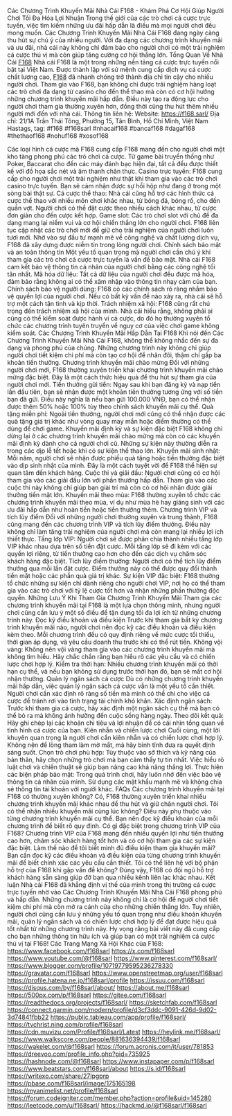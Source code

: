 Các Chương Trình Khuyến Mãi Nhà Cái F168 - Khám Phá Cơ Hội Giúp Người Chơi Tối Đa Hóa Lợi Nhuận
Trong thế giới của các trò chơi cá cược trực tuyến, việc tìm kiếm những ưu đãi hấp dẫn là điều mà mọi người chơi đều mong muốn. Các Chương Trình Khuyến Mãi Nhà Cái F168 đang ngày càng thu hút sự chú ý của nhiều người. Với đa dạng các chương trình khuyến mãi và ưu đãi, nhà cái này không chỉ đảm bảo cho người chơi có một trải nghiệm cá cược thú vị mà còn giúp tăng cường cơ hội thắng lớn.
Tổng Quan Về Nhà Cái [F168](https://f168.sarl/)
Nhà cái F168 là một trong những nền tảng cá cược trực tuyến nổi bật tại Việt Nam. Được thành lập với sứ mệnh cung cấp dịch vụ cá cược chất lượng cao, [F168](https://f168.sarl/) đã nhanh chóng trở thành địa chỉ tin cậy cho nhiều người chơi.
Tham gia vào F168, bạn không chỉ được trải nghiệm hàng loạt các trò chơi đa dạng từ casino cho đến thể thao mà còn có cơ hội hưởng những chương trình khuyến mãi hấp dẫn. Điều này tạo ra động lực cho người chơi tham gia thường xuyên hơn, đồng thời cũng thu hút thêm nhiều người mới đến với nhà cái.
Thông tin liên hệ:
Website: https://f168.sarl/
Địa chỉ: 21/1A Trần Thái Tông, Phường 15, Tân Bình, Hồ Chí Minh, Việt Nam
Hastags, tag: #f168 #f168sarl #nhacaif168 #bancaf168 #dagaf168 #thethaof168 #nohuf168 #xosof168 


Các loại hình cá cược mà F168 cung cấp
F168 mang đến cho người chơi một kho tàng phong phú các trò chơi cá cược. Từ game bài truyền thống như Poker, Baccarat cho đến các máy đánh bạc hiện đại, tất cả đều được thiết kế với đồ họa sắc nét và âm thanh chân thực.
Casino trực tuyến: F168 cung cấp cho người chơi một trải nghiệm như thật khi tham gia vào các trò chơi casino trực tuyến. Bạn sẽ cảm nhận được sự hồi hộp như đang ở trong một sòng bài thật sự.
Cá cược thể thao: Nhà cái cũng hỗ trợ các hình thức cá cược thể thao với nhiều môn chơi khác nhau, từ bóng đá, bóng rổ, cho đến quần vợt. Người chơi có thể đặt cược theo nhiều cách khác nhau, từ cược đơn giản cho đến cược kết hợp.
Game slot: Các trò chơi slot với chủ đề đa dạng mang lại niềm vui và cơ hội chiến thắng lớn cho người chơi. F168 liên tục cập nhật các trò chơi mới để giữ cho trải nghiệm của người chơi luôn tươi mới.
Nhờ vào sự đầu tư mạnh mẽ về công nghệ và chất lượng dịch vụ, F168 đã xây dựng được niềm tin trong lòng người chơi.
Chính sách bảo mật và an toàn thông tin
Một yếu tố quan trọng mà người chơi cần chú ý khi tham gia các trò chơi cá cược trực tuyến là vấn đề bảo mật. Nhà cái F168 cam kết bảo vệ thông tin cá nhân của người chơi bằng các công nghệ tối tân nhất.
Mã hóa dữ liệu: Tất cả dữ liệu của người chơi đều được mã hóa, đảm bảo rằng không ai có thể xâm nhập vào thông tin nhạy cảm của bạn.
Chính sách bảo vệ người dùng: F168 có các chính sách rõ ràng nhằm bảo vệ quyền lợi của người chơi. Nếu có bất kỳ vấn đề nào xảy ra, nhà cái sẽ hỗ trợ một cách tận tình và kịp thời.
Trách nhiệm xã hội: F168 cũng rất chú trọng đến trách nhiệm xã hội của mình. Nhà cái hiểu rằng, không phải ai cũng có thể kiểm soát được hành vi cá cược, do đó họ thường xuyên tổ chức các chương trình tuyên truyền về nguy cơ của việc chơi game không kiểm soát.
Các Chương Trình Khuyến Mãi Hấp Dẫn Tại F168
Khi nói đến Các Chương Trình Khuyến Mãi Nhà Cái F168, không thể không nhắc đến sự đa dạng và phong phú của chúng. Những chương trình này không chỉ giúp người chơi tiết kiệm chi phí mà còn tạo cơ hội để nhân đôi, thậm chí gấp ba khoản tiền thưởng.
Chương trình khuyến mãi chào mừng
Đối với những người chơi mới, F168 thường xuyên triển khai chương trình khuyến mãi chào mừng đặc biệt. Đây là một cách thức hiệu quả để thu hút sự tham gia của người chơi mới.
Tiền thưởng gửi tiền: Ngay sau khi bạn đăng ký và nạp tiền lần đầu tiên, bạn sẽ nhận được một khoản tiền thưởng tương ứng với số tiền bạn đã gửi. Điều này nghĩa là nếu bạn gửi 100.000 VNĐ, bạn có thể nhận được thêm 50% hoặc 100% tùy theo chính sách khuyến mãi cụ thể.
Quà tặng miễn phí: Ngoài tiền thưởng, người chơi mới cũng có thể nhận được các quà tặng giá trị khác như vòng quay may mắn hoặc điểm thưởng có thể dùng để chơi game.
Khuyến mãi định kỳ và sự kiện đặc biệt
F168 không chỉ dừng lại ở các chương trình khuyến mãi chào mừng mà còn có các khuyến mãi định kỳ dành cho cả người chơi cũ. Những sự kiện này thường diễn ra trong các dịp lễ tết hoặc khi có sự kiện thể thao lớn.
Khuyến mãi sinh nhật: Mỗi năm, người chơi sẽ nhận được phiếu quà tặng hoặc tiền thưởng đặc biệt vào dịp sinh nhật của mình. Đây là một cách tuyệt vời để F168 thể hiện sự quan tâm đến khách hàng.
Cuộc thi và giải đấu: Người chơi cũng có cơ hội tham gia vào các giải đấu lớn với phần thưởng hấp dẫn. Tham gia vào các cuộc thi này không chỉ giúp bạn giải trí mà còn có cơ hội nhận được giải thưởng tiền mặt lớn.
Khuyến mãi theo mùa: F168 thường xuyên tổ chức các chương trình khuyến mãi theo mùa, ví dụ như mùa hè hay giáng sinh với các ưu đãi hấp dẫn như hoàn tiền hoặc tiền thưởng thêm.
Chương trình VIP và tích lũy điểm
Đối với những người chơi thường xuyên và trung thành, F168 cũng mang đến các chương trình VIP và tích lũy điểm thưởng. Điều này không chỉ làm tăng trải nghiệm của người chơi mà còn mang lại nhiều lợi ích thiết thực.
Tầng lớp VIP: Người chơi sẽ được phân chia thành nhiều tầng lớp VIP khác nhau dựa trên số tiền đặt cược. Mỗi tầng lớp sẽ đi kèm với các quyền lợi riêng, từ tiền thưởng cao hơn cho đến các dịch vụ chăm sóc khách hàng đặc biệt.
Tích lũy điểm thưởng: Người chơi có thể tích lũy điểm thưởng qua mỗi lần đặt cược. Điểm thưởng này có thể được quy đổi thành tiền mặt hoặc các phần quà giá trị khác.
Sự kiện VIP đặc biệt: F168 thường tổ chức những sự kiện chỉ dành riêng cho người chơi VIP, nơi họ có thể tham gia vào các trò chơi với tỷ lệ cược tốt hơn và nhận những phần thưởng độc quyền.
Những Lưu Ý Khi Tham Gia Chương Trình Khuyến Mãi
Tham gia các chương trình khuyến mãi tại F168 là một lựa chọn thông minh, nhưng người chơi cũng cần lưu ý một số điều để tận dụng tối đa lợi ích từ những chương trình này.
Đọc kỹ điều khoản và điều kiện
Trước khi tham gia bất kỳ chương trình khuyến mãi nào, người chơi nên đọc kỹ các điều khoản và điều kiện kèm theo. Mỗi chương trình đều có quy định riêng về mức cược tối thiểu, thời gian áp dụng, và yêu cầu doanh thu trước khi có thể rút tiền.
Không vội vàng: Không nên vội vàng tham gia vào các chương trình khuyến mãi mà không tìm hiểu. Hãy chắc chắn rằng bạn hiểu rõ các yêu cầu và có chiến lược chơi hợp lý.
Kiểm tra thời hạn: Nhiều chương trình khuyến mãi có thời hạn cụ thể, và nếu bạn không sử dụng trước thời hạn đó, bạn sẽ mất cơ hội nhận thưởng.
Quản lý ngân sách cá cược
Dù có những chương trình khuyến mãi hấp dẫn, việc quản lý ngân sách cá cược vẫn là một yếu tố cần thiết. Người chơi cần xác định rõ ràng số tiền mà mình có thể chi cho việc cá cược để tránh rơi vào tình trạng tài chính khó khăn.
Xác định ngân sách: Trước khi tham gia cá cược, hãy xác định một ngân sách cụ thể mà bạn có thể bỏ ra mà không ảnh hưởng đến cuộc sống hàng ngày.
Theo dõi kết quả: Hãy ghi chép lại các khoản chi tiêu và lợi nhuận để có cái nhìn tổng quan về tình hình cá cược của bạn.
Kiên nhẫn và chiến lược chơi
Cuối cùng, một lời khuyên quan trọng là người chơi cần kiên nhẫn và có chiến lược chơi hợp lý. Không nên để lòng tham làm mờ mắt, mà hãy bình tĩnh đưa ra quyết định sáng suốt.
Chọn trò chơi phù hợp: Tùy thuộc vào sở thích và kỹ năng của bản thân, hãy chọn những trò chơi mà bạn cảm thấy tự tin nhất. Việc hiểu rõ luật chơi và chiến thuật sẽ giúp bạn nâng cao khả năng thắng lợi.
Thực hiện các biện pháp bảo mật: Trong quá trình chơi, hãy luôn nhớ đến việc bảo vệ thông tin cá nhân của mình. Sử dụng các mật khẩu mạnh mẽ và không chia sẻ thông tin tài khoản với người khác.
FAQs
Các chương trình khuyến mãi tại F168 có thường xuyên không?
Có, F168 thường xuyên triển khai nhiều chương trình khuyến mãi khác nhau để thu hút và giữ chân người chơi.
Tôi có thể nhận nhiều khuyến mãi cùng lúc không?
Điều này phụ thuộc vào từng chương trình khuyến mãi cụ thể. Bạn nên đọc kỹ điều khoản của mỗi chương trình để biết rõ quy định.
Có gì đặc biệt trong chương trình VIP của F168?
Chương trình VIP của F168 mang đến nhiều quyền lợi như tiền thưởng cao hơn, chăm sóc khách hàng tốt hơn và có cơ hội tham gia các sự kiện đặc biệt.
Làm thế nào để tôi biết mình đủ điều kiện tham gia khuyến mãi?
Bạn cần đọc kỹ các điều khoản và điều kiện của từng chương trình khuyến mãi để biết chính xác các yêu cầu cần thiết.
Tôi có thể liên hệ với bộ phận hỗ trợ của F168 khi gặp vấn đề không?
Đúng vậy, F168 có đội ngũ hỗ trợ khách hàng sẵn sàng giúp đỡ bạn qua nhiều kênh liên lạc khác nhau.
Kết luận
Nhà cái F168 đã khẳng định vị thế của mình trong thị trường cá cược trực tuyến nhờ vào Các Chương Trình Khuyến Mãi Nhà Cái F168 phong phú và hấp dẫn. Những chương trình này không chỉ là cơ hội để người chơi tiết kiệm chi phí mà còn mở ra cánh cửa cho những chiến thắng lớn. Tuy nhiên, người chơi cũng cần lưu ý những yếu tố quan trọng như điều khoản khuyến mãi, quản lý ngân sách và có chiến lược chơi hợp lý để đạt được hiệu quả tốt nhất từ những chương trình này. Hy vọng rằng bài viết này đã cung cấp cho bạn những thông tin hữu ích và giúp bạn có một trải nghiệm cá cược thú vị tại F168!
Các Trang Mạng Xã Hội Khác của F168:
https://www.facebook.com/f168sarl
https://x.com/f168sarl
https://www.youtube.com/@f168sarl
https://www.pinterest.com/f168sarl/
https://www.blogger.com/profile/10719779595236278330
https://gravatar.com/f168sarl
https://www.openstreetmap.org/user/f168sarl
https://profile.hatena.ne.jp/f168sarl/profile
https://issuu.com/f168sarl
https://disqus.com/by/f168sarl/about/
https://about.me/f168sarl
https://500px.com/p/f168sarl
https://gitee.com/f168sarl
https://readthedocs.org/projects/f168sarl/
https://sketchfab.com/f168sarl
https://connect.garmin.com/modern/profile/d3cf3ddc-9091-426d-9d02-3d74841fbb22
https://public.tableau.com/app/profile/f168sarl/
https://tvchrist.ning.com/profile/f168sarl
https://cdn.muvizu.com/Profile/f168sarl/Latest
https://heylink.me/f168sarl/
https://www.walkscore.com/people/881636394439/f168sarl
https://wakelet.com/@f168sarl
https://forum.acronis.com/it/user/781853
https://dreevoo.com/profile_info.php?pid=735925
https://hashnode.com/@f168sarl
https://www.instapaper.com/p/f168sarl
https://www.beatstars.com/f168sarl/about
https://s.id/f168sarl
https://writexo.com/share/27lpgprp
https://pbase.com/f168sarl/image/175165198
https://myanimelist.net/profile/f168sarl
https://forum.codeigniter.com/member.php?action=profile&uid=145280
https://leetcode.com/u/f168sarl/
https://hackmd.io/@f168sarl/f168sarl

